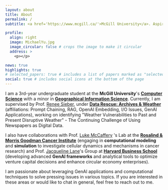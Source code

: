 ```yaml
---
layout: about
title: About
permalink: /
subtitle: <a href='https://www.mcgill.ca/'>McGill University</a>. Aspiring GenAI Candidate | Undergraduate Research Assistant

profile:
  align: right
  image: MichaelYu.jpg
  image_circular: false # crops the image to make it circular
  address: >
    <p></p>

news: true
highlights: true
# selected_papers: true # includes a list of papers marked as "selected={true}"
social: true # includes social icons at the bottom of the page
---
```


I am a 3rd-year undergraduate student at the **McGill University**'s [**Computer Science**](https://www.cs.mcgill.ca/) with a minor in [**Geographical Information Science**](https://gic.geog.mcgill.ca/). Currently, I am supervised by Prof. [Renee Sieber](https://www.mcgill.ca/geography/people-0/sieber), under [**Data Rescue: Archives & Weather**](https://draw.geog.mcgill.ca/en/) (affiliations: Prompt Chaining, RAG, OpenAI Embedding, I/O Issues, GenAI Applications), working on identifying "Weather Vulnerabilities to Past and Present Disruptive Weather" - The Continuing Challenge of Using Newspapers as Digital Data.

I also have collaborations with Prof. [Luke McCaffery](https://mccaffreylab.mcgill.ca/) 's Lab at the [**Rosalind & Morris Goodman Cancer Institute**](https://www.mcgill.ca/gci/) (engaging in **computational modeling** and **simulation** to investigate cellular dynamics and mechanisms in cancer research) and Prof. [Jacqueline Lane](https://www.hbs.edu/faculty/Pages/profile.aspx?facId=1432009)'s Group at [**Harvard Business School**](https://www.hbs.edu/) (developing advanced **GenAI frameworks** and analytical tools to optimize venture capital decisions and enhance circular economy enterprises).

I am passionate about leveraging GenAI applications and computational techniques to solve pressing issues in various topics. If you are interested in these areas or would like to chat in general, feel free to reach out to me.
